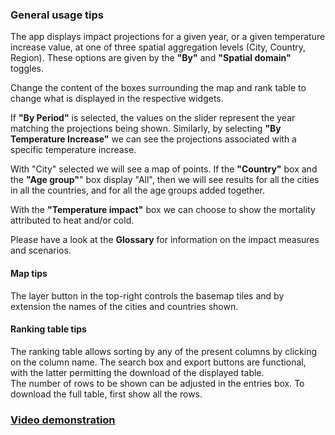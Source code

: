 ### General usage tips

The app displays impact projections for a given year, or a given temperature increase value, at one of three spatial aggregation levels (City, Country, Region). These options are given by the **"By"** and **"Spatial domain"** toggles.

Change the content of the boxes surrounding the map and rank table to change what is displayed in the respective widgets.

If **"By Period"** is selected, the values on the slider represent the year matching the projections being shown. Similarly, by selecting **"By Temperature Increase"** we can see the projections associated with a specific temperature increase.

With "City" selected we will see a map of points. If the **"Country"** box and the **"Age group"**" box display "All", then we will see results for all the cities in all the countries, and for all the age groups added together.

With the **"Temperature impact"** box we can choose to show the mortality attributed to heat and/or cold.

Please have a look at the **Glossary** for information on the impact measures and scenarios.

#### Map tips

The layer button in the top-right controls the basemap tiles and by extension the names of the cities and countries shown.

#### Ranking table tips

The ranking table allows sorting by any of the present columns by clicking on the column name. The search box and export buttons are functional, with the latter permitting the download of the displayed table.  
The number of rows to be shown can be adjusted in the entries box. To download the full table, first show all the rows.

### [**Video demonstration**](https://vimeo.com/902720172?share=copy)
